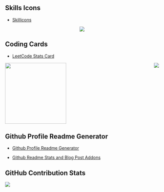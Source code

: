 ## Skills Icons

- [Skillicons](https://github.com/tandpfun/skill-icons#readme)

<p align="center">
  <a href="https://skillicons.dev">
    <img src="https://skillicons.dev/icons?i=git,kubernetes,docker,typescript,react" />
  </a>
</p>

## Coding Cards

- [LeetCode Stats Card](https://leetcard.jacoblin.cool/)

<img align='right' src = "https://codeforces-readme-stats.vercel.app/api/badge?username=mR.sCraPPy">
<img src = "https://leetcard.jacoblin.cool/davila?ttheme=dark&font=Poppins" width = "200px">

## Github Profile Readme Generator

- [Github Profile Readme Generator](https://rahuldkjain.github.io/gh-profile-readme-generator/)

- [Github Readme Stats and Blog Post Addons](https://rahuldkjain.github.io/gh-profile-readme-generator/addons)

## GitHub Contribution Stats

![](https://github-contribution-stats.vercel.app/api/?username=dianaavila94520)
